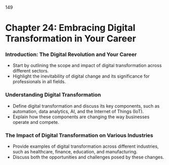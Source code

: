 149


# **Chapter 24: Embracing Digital Transformation in Your Career**


### **Introduction: The Digital Revolution and Your Career**

- Start by outlining the scope and impact of digital transformation across different sectors.
- Highlight the inevitability of digital change and its significance for professionals in all fields.

### **Understanding Digital Transformation**

- Define digital transformation and discuss its key components, such as automation, data analytics, AI, 
and the Internet of Things (IoT).
- Explain how these components are changing the way businesses operate and compete.

### **The Impact of Digital Transformation on Various Industries**

- Provide examples of digital transformation across different industries, such as healthcare, finance, 
education, and manufacturing.
- Discuss both the opportunities and challenges posed by these changes.


